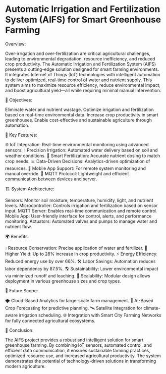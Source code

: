 # Automatic Irrigation and Fertilization System (AIFS) for Smart Greenhouse Farming

Overview: 

Over-irrigation and over-fertilization are critical agricultural challenges, leading to environmental degradation, resource inefficiency, and reduced crop productivity. The Automatic Irrigation and Fertilization System (AIFS) presents a cutting-edge solution designed for smart farming environments. It integrates Internet of Things (IoT) technologies with intelligent automation to deliver optimized, real-time control of water and nutrient supply.
This system aims to maximize resource efficiency, reduce environmental impact, and boost agricultural yield—all while requiring minimal manual intervention.

🎯 Objectives:
 
Eliminate water and nutrient wastage.
Optimize irrigation and fertilization based on real-time environmental data.
Increase crop productivity in smart greenhouses.
Enable cost-effective and sustainable agriculture through automation.

🚀 Key Features:

🌐 IoT Integration: Real-time environmental monitoring using advanced sensors.
💧 Precision Irrigation: Automated water delivery based on soil and weather conditions.
🌾 Smart Fertilization: Accurate nutrient dosing to match crop needs.
📊 Data-Driven Decisions: Analytics-driven optimization of resources.
📱 Mobile App Support: For remote system monitoring and manual override.
🔄 MQTT Protocol: Lightweight and efficient communication between devices and server.

🏗️ System Architecture:

Sensors: Monitor soil moisture, temperature, humidity, light, and nutrient levels.
Microcontroller: Controls irrigation and fertilization based on sensor input.
MQTT Server: Enables real-time communication and remote control.
Mobile App: User-friendly interface for control, alerts, and performance monitoring.
Actuators: Automated valves and pumps to manage water and nutrient flow.

🌍 Benefits:

💧 Resource Conservation: Precise application of water and fertilizer.
🌱 Higher Yield: Up to 28% increase in crop productivity.
⚡ Energy Efficiency: Reduced energy use by over 66%.
🛠️ Labor Savings: Automation reduces labor dependency by 87.5%.
🌎 Sustainability: Lower environmental impact via minimized runoff and leaching.
🔄 Scalability: Modular design allows deployment in various greenhouse sizes and crop types.

🧭 Future Scope:

🌩️ Cloud-Based Analytics for large-scale farm management.
🧬 AI-Based Crop Forecasting for predictive planning.
🛰️ Satellite Integration for climate-aware irrigation scheduling.
🌐 Integration with Smart City Farming Networks for fully connected agricultural ecosystems.

📌 Conclusion:

The AIFS project provides a robust and intelligent solution for smart greenhouse farming. By combining IoT sensors, automated control, and efficient data communication, it ensures sustainable farming practices, optimized resource use, and increased agricultural productivity. The system demonstrates the potential of technology-driven solutions in transforming modern agriculture.
